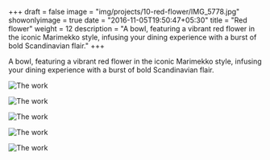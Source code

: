 +++
draft = false
image = "img/projects/10-red-flower/IMG_5778.jpg"
showonlyimage = true
date = "2016-11-05T19:50:47+05:30"
title = "Red flower"
weight = 12
description = "A bowl, featuring a vibrant red flower in the iconic Marimekko style, infusing your dining experience with a burst of bold Scandinavian flair."
+++

A bowl, featuring a vibrant red flower in the iconic Marimekko style, infusing your dining experience with a burst of bold Scandinavian flair.

![The work][1]

![The work][2]

![The work][3]

![The work][4]

![The work][5]


[1]: /img/projects/10-red-flower/IMG_5778.jpg
[2]: /img/projects/10-red-flower/IMG_5806.jpg
[3]: /img/projects/10-red-flower/IMG_5807.jpg
[4]: /img/projects/10-red-flower/IMG_5776.jpg
[5]: /img/projects/10-red-flower/IMG_5810.jpg
